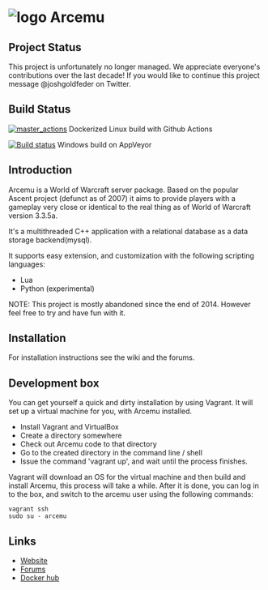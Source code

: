 # ![logo](http://arcemu.org/forums/public/style_images/1_arcemulogo.png) Arcemu

## Project Status
This project is unfortunately no longer managed. We appreciate everyone's contributions over the last decade! If you would like to continue this project message @joshgoldfeder on Twitter. 

## Build Status

[![master_actions](https://github.com/arcemu/arcemu/actions/workflows/master_actions.yml/badge.svg)](https://github.com/arcemu/arcemu/actions/workflows/master_actions.yml) Dockerized Linux build with Github Actions

[![Build status](https://ci.appveyor.com/api/projects/status/avvvuy4vpn183ncm?svg=true)](https://ci.appveyor.com/project/dfighter1985/arcemu-vulhc) Windows build on AppVeyor

## Introduction

Arcemu is a World of Warcraft server package. Based on the popular Ascent project (defunct as of 2007) it aims to provide players with a gameplay very close or identical to the real thing as of World of Warcraft version 3.3.5a.

It's a multithreaded C++ application with a relational database as a data storage backend(mysql).

It supports easy extension, and customization with the following scripting languages:

* Lua
* Python (experimental)

NOTE: This project is mostly abandoned since the end of 2014. However feel free to try and have fun with it.

## Installation

For installation instructions see the wiki and the forums.

## Development box

You can get yourself a quick and dirty installation by using Vagrant. It will set up a virtual machine for you, with Arcemu installed.

* Install Vagrant and VirtualBox
* Create a directory somewhere
* Check out Arcemu code to that directory
* Go to the created directory in the command line / shell
* Issue the command 'vagrant up', and wait until the process finishes.

Vagrant will download an OS for the virtual machine and then build and install Arcemu, this process will take a while.
After it is done, you can log in to the box, and switch to the arcemu user using the following commands:

```
vagrant ssh
sudo su - arcemu
```

## Links

* [Website](http://arcemu.org/)
* [Forums](http://www.arcemu.org/forums/)
* [Docker hub](https://hub.docker.com/u/arcemu)
